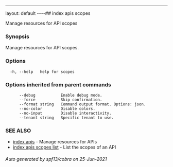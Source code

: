 ---
layout: default
----## index apis scopes

Manage resources for API scopes

### Synopsis

Manage resources for API scopes.

### Options

```
  -h, --help   help for scopes
```

### Options inherited from parent commands

```
      --debug           Enable debug mode.
      --force           Skip confirmation.
      --format string   Command output format. Options: json.
      --no-color        Disable colors.
      --no-input        Disable interactivity.
      --tenant string   Specific tenant to use.
```

### SEE ALSO

* [index apis](index_apis.md)	 - Manage resources for APIs
* [index apis scopes list](index_apis_scopes_list.md)	 - List the scopes of an API

###### Auto generated by spf13/cobra on 25-Jun-2021
